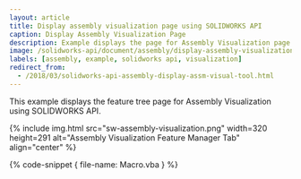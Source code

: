 ```yaml
---
layout: article
title: Display assembly visualization page using SOLIDWORKS API
caption: Display Assembly Visualization Page
description: Example displays the page for Assembly Visualization page
image: /solidworks-api/document/assembly/display-assembly-visualization-page/sw-assembly-visualization.png
labels: [assembly, example, solidworks api, visualization]
redirect_from:
  - /2018/03/solidworks-api-assembly-display-assm-visual-tool.html
---
```

This example displays the feature tree page for Assembly Visualization using SOLIDWORKS API.

{% include img.html src="sw-assembly-visualization.png" width=320 height=291 alt="Assembly Visualization Feature Manager Tab" align="center" %}

{% code-snippet { file-name: Macro.vba } %}
